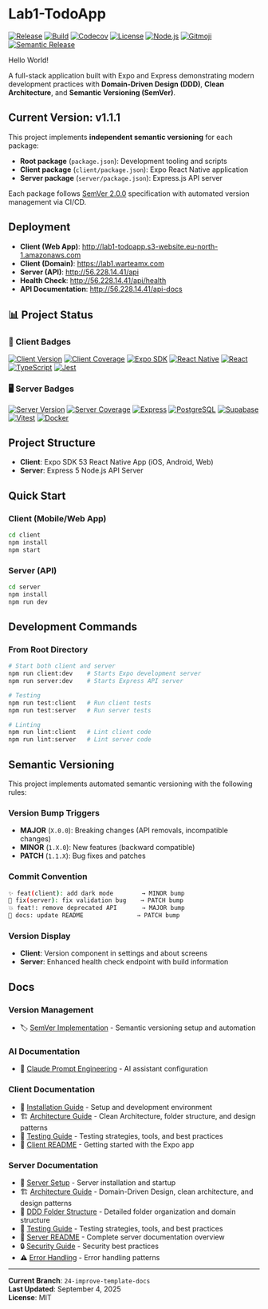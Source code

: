 # Lab1-TodoApp

[![Release](https://img.shields.io/github/v/release/warteamx/lab1-todoApp?style=flat-square&logo=github&labelColor=2f3136)](https://github.com/warteamx/lab1-todoApp/releases)
[![Build](https://img.shields.io/github/actions/workflow/status/warteamx/lab1-todoApp/release.yml?branch=main&style=flat-square&logo=github&labelColor=2f3136)](https://github.com/warteamx/lab1-todoApp/actions/workflows/release.yml)
[![Codecov](https://img.shields.io/codecov/c/github/warteamx/lab1-todoApp?style=flat-square&logo=codecov&labelColor=2f3136)](https://codecov.io/gh/warteamx/lab1-todoApp)
[![License](https://img.shields.io/github/license/warteamx/lab1-todoApp?style=flat-square&logo=opensourceinitiative&logoColor=white&labelColor=2f3136)](./LICENSE)
[![Node.js](https://img.shields.io/badge/node.js-20-green?style=flat-square&logo=node.js&labelColor=2f3136)](https://nodejs.org)
[![Gitmoji](https://img.shields.io/badge/gitmoji-%20😜%20😍-FFDD67?style=flat-square&labelColor=2f3136)](https://gitmoji.dev)
[![Semantic Release](https://img.shields.io/badge/semantic--release-enabled-brightgreen?style=flat-square&logo=semantic-release&labelColor=2f3136)](https://github.com/semantic-release/semantic-release)

Hello World!

A full-stack application built with Expo and Express demonstrating modern development practices with **Domain-Driven Design (DDD)**, **Clean Architecture**, and **Semantic Versioning (SemVer)**.

## Current Version: v1.1.1

This project implements **independent semantic versioning** for each package:
- **Root package** (`package.json`): Development tooling and scripts
- **Client package** (`client/package.json`): Expo React Native application  
- **Server package** (`server/package.json`): Express.js API server

Each package follows [SemVer 2.0.0](https://semver.org/) specification with automated version management via CI/CD.

## Deployment
- **Client (Web App)**: http://lab1-todoapp.s3-website.eu-north-1.amazonaws.com
- **Client (Domain)**: https://lab1.warteamx.com  
- **Server (API)**: http://56.228.14.41/api
- **Health Check**: http://56.228.14.41/api/health
- **API Documentation**: http://56.228.14.41/api-docs

## 📊 Project Status

### 📱 Client Badges
[![Client Version](https://img.shields.io/github/package-json/v/warteamx/lab1-todoApp?filename=client%2Fpackage.json&style=flat-square&logo=expo&labelColor=2f3136)](./client/package.json)
[![Client Coverage](https://img.shields.io/codecov/c/github/warteamx/lab1-todoApp?flag=client&style=flat-square&logo=codecov&labelColor=2f3136)](https://codecov.io/gh/warteamx/lab1-todoApp)
[![Expo SDK](https://img.shields.io/github/package-json/dependency-version/warteamx/lab1-todoApp/expo?filename=client%2Fpackage.json&style=flat-square&logo=expo&labelColor=2f3136)](https://expo.dev)
[![React Native](https://img.shields.io/github/package-json/dependency-version/warteamx/lab1-todoApp/react-native?filename=client%2Fpackage.json&style=flat-square&logo=react&labelColor=2f3136)](https://reactnative.dev)
[![React](https://img.shields.io/github/package-json/dependency-version/warteamx/lab1-todoApp/react?filename=client%2Fpackage.json&style=flat-square&logo=react&labelColor=2f3136)](https://reactjs.org)
[![TypeScript](https://img.shields.io/github/package-json/dependency-version/warteamx/lab1-todoApp/typescript?filename=client%2Fpackage.json&style=flat-square&logo=typescript&labelColor=2f3136)](https://www.typescriptlang.org)
[![Jest](https://img.shields.io/github/package-json/dependency-version/warteamx/lab1-todoApp/jest?filename=client%2Fpackage.json&style=flat-square&logo=jest&labelColor=2f3136)](https://jestjs.io)

### 🖥️ Server Badges
[![Server Version](https://img.shields.io/github/package-json/v/warteamx/lab1-todoApp?filename=server%2Fpackage.json&style=flat-square&logo=node.js&labelColor=2f3136)](./server/package.json)
[![Server Coverage](https://img.shields.io/codecov/c/github/warteamx/lab1-todoApp?flag=server&style=flat-square&logo=codecov&labelColor=2f3136)](https://codecov.io/gh/warteamx/lab1-todoApp)
[![Express](https://img.shields.io/github/package-json/dependency-version/warteamx/lab1-todoApp/express?filename=server%2Fpackage.json&style=flat-square&logo=express&labelColor=2f3136)](https://expressjs.com)
[![PostgreSQL](https://img.shields.io/github/package-json/dependency-version/warteamx/lab1-todoApp/pg?filename=server%2Fpackage.json&style=flat-square&logo=postgresql&labelColor=2f3136)](https://postgresql.org)
[![Supabase](https://img.shields.io/github/package-json/dependency-version/warteamx/lab1-todoApp/@supabase/supabase-js?filename=server%2Fpackage.json&style=flat-square&logo=supabase&labelColor=2f3136)](https://supabase.com)
[![Vitest](https://img.shields.io/github/package-json/dependency-version/warteamx/lab1-todoApp/vitest?filename=server%2Fpackage.json&style=flat-square&logo=vitest&labelColor=2f3136)](https://vitest.dev)
[![Docker](https://img.shields.io/badge/Docker-ready-2496ED?style=flat-square&logo=docker&labelColor=2f3136)](https://docker.com)

## Project Structure

- **Client**: Expo SDK 53 React Native App (iOS, Android, Web)
- **Server**: Express 5 Node.js API Server

## Quick Start

### Client (Mobile/Web App)
```bash
cd client
npm install
npm start
```

### Server (API)
```bash
cd server
npm install
npm run dev
```

## Development Commands

### From Root Directory
```bash
# Start both client and server
npm run client:dev    # Starts Expo development server
npm run server:dev    # Starts Express API server

# Testing
npm run test:client   # Run client tests
npm run test:server   # Run server tests

# Linting
npm run lint:client   # Lint client code  
npm run lint:server   # Lint server code
```

## Semantic Versioning

This project implements automated semantic versioning with the following rules:

### Version Bump Triggers
- **MAJOR** (`X.0.0`): Breaking changes (API removals, incompatible changes)
- **MINOR** (`1.X.0`): New features (backward compatible)
- **PATCH** (`1.1.X`): Bug fixes and patches

### Commit Convention
```bash
✨ feat(client): add dark mode        → MINOR bump
🐛 fix(server): fix validation bug    → PATCH bump  
💥 feat!: remove deprecated API       → MAJOR bump
📝 docs: update README               → PATCH bump
```

### Version Display
- **Client**: Version component in settings and about screens
- **Server**: Enhanced health check endpoint with build information

## Docs

### Version Management
- 🏷️ [SemVer Implementation](./docs/SEMVER_IMPLEMENTATION.md) - Semantic versioning setup and automation

### AI Documentation
- 🤖 [Claude Prompt Engineering](./.claude.md) - AI assistant configuration

### Client Documentation
- 📱 [Installation Guide](./client/docs/INSTALLATION.md) - Setup and development environment
- 🏗️ [Architecture Guide](./client/docs/ARCHITECTURE.md) - Clean Architecture, folder structure, and design patterns
- 🧪 [Testing Guide](./client/docs/TESTING.md) - Testing strategies, tools, and best practices
- 📖 [Client README](./client/docs/README-client.md) - Getting started with the Expo app

### Server Documentation
- 🚀 [Server Setup](./server/docs/SERVER_START.md) - Server installation and startup
- 🏗️ [Architecture Guide](./server/docs/ARCHITECTURE.md) - Domain-Driven Design, clean architecture, and design patterns
- 📁 [DDD Folder Structure](./server/docs/DDD_FOLDER_STRUCTURE.md) - Detailed folder organization and domain structure
- 🧪 [Testing Guide](./server/docs/TESTING.md) - Testing strategies, tools, and best practices
- 📖 [Server README](./server/docs/README.md) - Complete server documentation overview
- 🔒 [Security Guide](./server/docs/SECURITY.md) - Security best practices
- ⚠️ [Error Handling](./server/docs/ERROR_HANDLING.md) - Error handling patterns

---

**Current Branch**: `24-improve-template-docs`  
**Last Updated**: September 4, 2025  
**License**: MIT

